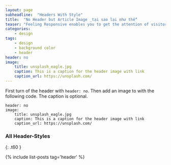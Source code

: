 ```yaml
---
layout: page
subheadline:  "Headers With Style"
title:  "No Header but Article Image _tại sao lại như thế"
teaser: "Feeling Responsive enables you to get the attention of visitors. If you don't want to use a big header, use an image for the article instead."
categories:
    - design
tags:
    - design
    - background color
    - header
header: no
image:
    title: unsplash_eagle.jpg
    caption: This is a caption for the header image with link
    caption_url: https://unsplash.com/
---
```

First turn of the header with `header: no`. Then add an image to with the following code. The caption is optional.
<!--more-->

~~~
header: no
image:
    title: unsplash_eagle.jpg
    caption: This is a caption for the header image with link
    caption_url: https://unsplash.com/
~~~


### All Header-Styles
{: .t60 }

{% include list-posts tag='header' %}
